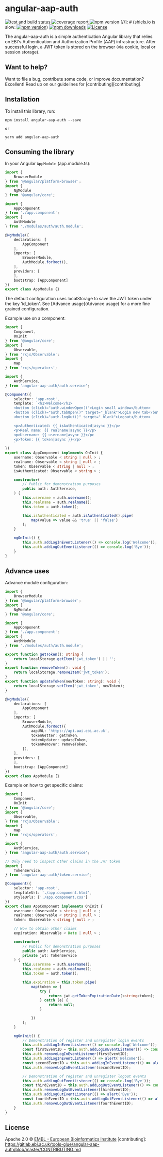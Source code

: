 # angular-aap-auth

[![test and build status](https://gitlab.ebi.ac.uk/tools-glue/angular-aap-auth/badges/master/build.svg)](https://gitlab.ebi.ac.uk/tools-glue/angular-aap-auth/commits/master 'test and build status')
[![coverage report](https://gitlab.ebi.ac.uk/tools-glue/angular-aap-auth/badges/master/coverage.svg?job=test)](https://gitlab.ebi.ac.uk/tools-glue/angular-aap-auth/commits/master)
[![npm version](https://badge.fury.io/js/angular-aap-auth.svg)](https://www.npmjs.com/package/angular-aap-auth)
[//]: # (shiels.io is slow: [![npm version](https://img.shields.io/npm/v/angular-aap-auth)](https://www.npmjs.com/package/angular-aap-auth))
[![npm downloads](https://img.shields.io/npm/dm/angular-aap-auth.svg)](https://www.npmjs.com/package/angular-aap-auth)
[![License](https://img.shields.io/badge/License-Apache%202.0-blue.svg)](https://opensource.org/licenses/Apache-2.0)

The angular-aap-auth is a simple authentication Angular library that relies on
EBI's Authentication and Authorization Profile (AAP) infrastructure. After
successful login, a JWT token is stored on the browser (via cookie, local or
session storage).

## Want to help?

Want to file a bug, contribute some code, or improve documentation? Excellent!
Read up on our guidelines for [contributing][contributing].

## Installation

To install this library, run:

```
npm install angular-aap-auth --save

or

yarn add angular-aap-auth
```

## Consuming the library

In your Angular `AppModule` (app.module.ts):

```typescript
import {
    BrowserModule
} from '@angular/platform-browser';
import {
    NgModule
} from '@angular/core';

import {
    AppComponent
} from './app.component';
import {
    AuthModule
} from './modules/auth/auth.module';

@NgModule({
    declarations: [
        AppComponent
    ],
    imports: [
        BrowserModule,
        AuthModule.forRoot(),
    ],
    providers: [
    ],
    bootstrap: [AppComponent]
})
export class AppModule {}
```

The default configuration uses localStorage to save the JWT token under the key
'id_token'. See [Advance usage](Advance usage) for a more fine grained configuration.

Example use on a component:

```typescript
import {
    Component,
    OnInit
} from '@angular/core';
import {
    Observable,
} from 'rxjs/Observable';
import {
    map
} from 'rxjs/operators';

import {
    AuthService,
} from 'angular-aap-auth/auth.service';

@Component({
    selector: 'app-root',
    template: `<h1>Welcome</h1>
    <button (click)="auth.windowOpen()">Login small window</button>
    <button (click)="auth.tabOpen()" target="_blank">Login new tab</button>
    <button (click)="auth.logOut()" target="_blank">Logout</button>

    <p>Authenticated: {{ isAuthenticated|async }}</p>
    <p>Real name: {{ realname|async }}</p>
    <p>Username: {{ username|async }}</p>
    <p>Token: {{ token|async }}</p>
    `
})
export class AppComponent implements OnInit {
    username: Observable < string | null > ;
    realname: Observable < string | null > ;
    token: Observable < string | null > ;
    isAuthenticated: Observable < string > ;

    constructor(
        // Public for demonstration purposes
        public auth: AuthService,
    ) {
        this.username = auth.username();
        this.realname = auth.realname();
        this.token = auth.token();

        this.isAuthenticated = auth.isAuthenticated().pipe(
            map(value => value && 'true' || 'false')
        );
    }

    ngOnInit() {
        this.auth.addLogInEventListener(() => console.log('Welcome'));
        this.auth.addLogOutEventListener(() => console.log('Bye'));
    }
}
```

## Advance uses

Advance module configuration:

```typescript
import {
    BrowserModule
} from '@angular/platform-browser';
import {
    NgModule
} from '@angular/core';

import {
    AppComponent
} from './app.component';
import {
    AuthModule
} from './modules/auth/auth.module';

export function getToken(): string {
    return localStorage.getItem('jwt_token') || '';
}
export function removeToken(): void {
    return localStorage.removeItem('jwt_token');
}
export function updateToken(newToken: string): void {
    return localStorage.setItem('jwt_token', newToken);
}

@NgModule({
    declarations: [
        AppComponent
    ],
    imports: [
        BrowserModule,
        AuthModule.forRoot({
            aapURL: 'https://api.aai.ebi.ac.uk',
            tokenGetter: getToken,
            tokenUpdater: updateToken,
            tokenRemover: removeToken,
        }),
    ],
    providers: [
    ],
    bootstrap: [AppComponent]
})
export class AppModule {}
```

Example on how to get specific claims:

```typescript
import {
    Component,
    OnInit
} from '@angular/core';
import {
    Observable,
} from 'rxjs/Observable';
import {
    map
} from 'rxjs/operators';

import {
    AuthService,
} from 'angular-aap-auth/auth.service';

// Only need to inspect other claims in the JWT token
import {
    TokenService,
} from 'angular-aap-auth/token.service';

@Component({
    selector: 'app-root',
    templateUrl: './app.component.html',
    styleUrls: ['./app.component.css']
})
export class AppComponent implements OnInit {
    username: Observable < string | null > ;
    realname: Observable < string | null > ;
    token: Observable < string | null > ;

    // How to obtain other claims
    expiration: Observable < Date | null > ;

    constructor(
        // Public for demonstration purposes
        public auth: AuthService,
        private jwt: TokenService
    ) {
        this.username = auth.username();
        this.realname = auth.realname();
        this.token = auth.token();

        this.expiration = this.token.pipe(
            map(token => {
                try {
                    return jwt.getTokenExpirationDate(<string>token);
                } catch (e) {
                    return null;
                }

            })
        );
    }

    ngOnInit() {
        // Demonstration of register and unregister login events
        this.auth.addLogInEventListener(() => console.log('Welcome'));
        const firstEventID = this.auth.addLogInEventListener(() => console.log('This should not be visible'));
        this.auth.removeLogInEventListener(firstEventID);
        this.auth.addLogInEventListener(() => alert('Welcome'));
        const secondEventID = this.auth.addLogInEventListener(() => alert('This should never be displayed'));
        this.auth.removeLogInEventListener(secondEventID);

        // Demonstration of register and unregister logout events
        this.auth.addLogOutEventListener(() => console.log('Bye'));
        const thirdEventID = this.auth.addLogOutEventListener(() => console.log('This should not be visible'));
        this.auth.removeLogOutEventListener(thirdEventID);
        this.auth.addLogOutEventListener(() => alert('Bye'));
        const fourthEventID = this.auth.addLogOutEventListener(() => alert('This should never be displayed'));
        this.auth.removeLogOutEventListener(fourthEventID);
    }
}
```

## License

Apache 2.0 © [EMBL - European Bioinformatics Institute](https://www.ebi.ac.uk/about/terms-of-use)
[contributing]: https://gitlab.ebi.ac.uk/tools-glue/angular-aap-auth/blob/master/CONTRIBUTING.md
